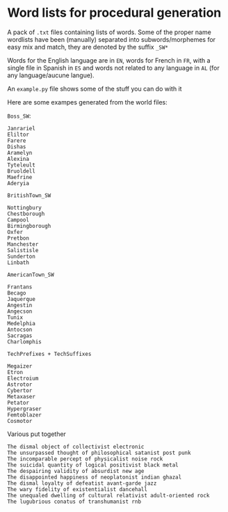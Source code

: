 # Word lists for procedural generation


A pack of `.txt` files containing lists of words.
Some of the proper name wordlists have been (manually) separated into subwords/morphemes for easy mix and match, they are denoted by the suffix `_SW*`


Words for the English language are in `EN`, words for French in `FR`, with a single file in Spanish in `ES` and words not related to any language in `AL` (for any language/aucune langue).

An `example.py` file shows some of the stuff you can do with it

Here are some exampes generated from the world files:

`Boss_SW`:

```
Janrariel
Eliltor
Farere
Dishas
Aramelyn
Alexina
Tyteleult
Bruoldell
Maefrine
Aderyia
```
`BritishTown_SW`
```
Nottingbury
Chestborough
Campool
Birmingborough
Oxfer
Pretbon
Manchester
Salistisle
Sunderton
Linbath
```
`AmericanTown_SW`
```
Frantans
Becago
Jaquerque
Angestin
Angecson
Tunix
Medelphia
Antocson
Sacragas
Charlomphis
```
`TechPrefixes + TechSuffixes`
```
Megaizer
Etron
Electroium
Astrotor
Cybertor
Metaxaser
Petator
Hypergraser
Femtoblazer
Cosmotor
```
Various put together
```
The dismal object of collectivist electronic
The unsurpassed thought of philosophical satanist post punk
The incomparable percept of physicalist noise rock
The suicidal quantity of logical positivist black metal
The despairing validity of absurdist new age
The disappointed happiness of neoplatonist indian ghazal
The dismal loyalty of defeatist avant-garde jazz
The wary fidelity of existentialist dancehall
The unequaled dwelling of cultural relativist adult-oriented rock
The lugubrious conatus of transhumanist rnb
```
